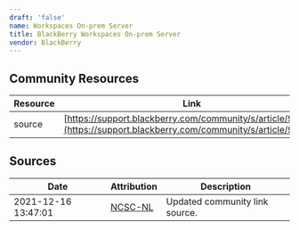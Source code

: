 ```yaml
---
draft: 'false'
name: Workspaces On-prem Server
title: BlackBerry Workspaces On-prem Server
vendor: BlackBerry
---
```



## Community Resources
| Resource | Link |
| --- | --- |
| source | [https://support.blackberry.com/community/s/article/90708](https://support.blackberry.com/community/s/article/90708) |


## Sources
| Date | Attribution | Description |
| --- | --- | --- |
| 2021-12-16 13:47:01 | [NCSC-NL](https://github.com/NCSC-NL/log4shell/blob/main/software/README.md) | Updated community link source.  |
